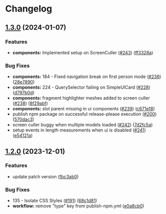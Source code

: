 # Changelog

## [1.3.0](https://github.com/IFCjs/components/compare/v1.2.0...v1.3.0) (2024-01-07)


### Features

* **components:** Implemented setup on ScreenCuller ([#243](https://github.com/IFCjs/components/issues/243)) ([ff3328a](https://github.com/IFCjs/components/commit/ff3328aaa8d483cb6fab94a531581bd4c439606d))


### Bug Fixes

* **components:** 184 - Fixed navigation break on first person mode ([#236](https://github.com/IFCjs/components/issues/236)) ([28e7890](https://github.com/IFCjs/components/commit/28e7890f89e4132194abe49295b0e450d67c9b75))
* **components:** 224 - QuerySelector failing on SimpleUICard ([#228](https://github.com/IFCjs/components/issues/228)) ([d797b0d](https://github.com/IFCjs/components/commit/d797b0d4b26dd255b79ca8e6c4375583fac2da4c))
* **components:** fragment highlighter meshes added to screen culler ([#238](https://github.com/IFCjs/components/issues/238)) ([8f29abf](https://github.com/IFCjs/components/commit/8f29abfde5429b53a4cae16167f67721ae4b5d3d))
* **components:** slot parent missing in ui components ([#239](https://github.com/IFCjs/components/issues/239)) ([c671e18](https://github.com/IFCjs/components/commit/c671e1829120b1ad5bdfef0fd2d194909148a29f))
* publish npm package on successful release-please execution ([#200](https://github.com/IFCjs/components/issues/200)) ([570dac3](https://github.com/IFCjs/components/commit/570dac3bb5b679ec84315f3f08a588f011217d51))
* screen culler buggy when multiple models loaded ([#242](https://github.com/IFCjs/components/issues/242)) ([7d2fc5a](https://github.com/IFCjs/components/commit/7d2fc5a61bf59f088e11a57216db95c2854b678f))
* setup events in length measurements when ui is disabled ([#241](https://github.com/IFCjs/components/issues/241)) ([e54121a](https://github.com/IFCjs/components/commit/e54121a5a9d1557a11b9f2bfb3186a54d4551d91))

## [1.2.0](https://github.com/IFCjs/components/compare/v1.1.8...v1.2.0) (2023-12-01)


### Features

* update patch version ([fbc3ab0](https://github.com/IFCjs/components/commit/fbc3ab08d3a5a614c8706833f5502d3ecd29f651))


### Bug Fixes

* 135 - Isolate CSS Styles ([#191](https://github.com/IFCjs/components/issues/191)) ([68c1d81](https://github.com/IFCjs/components/commit/68c1d8121958c152a63ef088c56b2233ac363ff8))
* **workflow:** remove "type" key from publish-npm.yml ([e0a8cb0](https://github.com/IFCjs/components/commit/e0a8cb018a531184cf1630bc67f7e34e5ab2b3ce))
